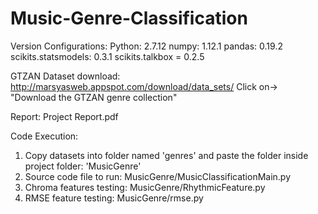 # Music-Genre-Classification
Version Configurations:
Python: 2.7.12
numpy: 1.12.1
pandas: 0.19.2
scikits.statsmodels: 0.3.1
scikits.talkbox = 0.2.5

GTZAN Dataset download:
http://marsyasweb.appspot.com/download/data_sets/
Click on-> "Download the GTZAN genre collection"

Report: Project Report.pdf

Code Execution:
1. Copy datasets into folder named 'genres' and paste the folder inside project folder: 'MusicGenre'
2. Source code file to run: MusicGenre/MusicClassificationMain.py
3. Chroma features testing: MusicGenre/RhythmicFeature.py
4. RMSE feature testing: MusicGenre/rmse.py
